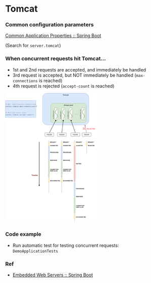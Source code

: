 # Tomcat

### Common configuration parameters

[Common Application Properties :: Spring Boot](https://docs.spring.io/spring-boot/appendix/application-properties/index.html)

(Search for `server.tomcat`)





### When concurrent requests hit Tomcat...

* 1st and 2nd requests are accepted, and immediately be handled
* 3rd request is accepted, but NOT immediately be handled (`max-connections` is reached)
* 4th request is rejected (`accept-count` is reached) 



<img src="./.img/tomcat.png" style="zoom:40%;" />



### Code example

* Run automatic test for testing concurrent requests: `DemoApplicationTests`



### Ref

* [Embedded Web Servers :: Spring Boot](https://docs.spring.io/spring-boot/how-to/webserver.html)